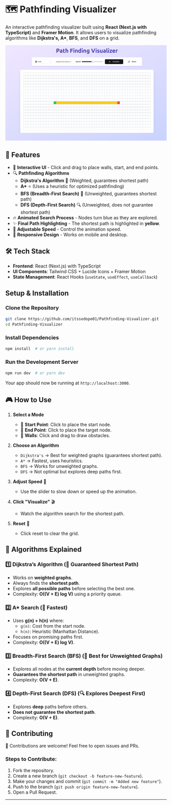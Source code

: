 # 🗺️ Pathfinding Visualizer

An interactive pathfinding visualizer built using **React (Next.js with TypeScript)** and **Framer Motion**. It allows users to visualize pathfinding algorithms like **Dijkstra's, A\***, **BFS**, and **DFS** on a grid.

![Pathfinding Visualizer Demo](scr.png)

## 🚀 Features

- 🎨 **Interactive UI** - Click and drag to place walls, start, and end points.
- 🔍 **Pathfinding Algorithms**
  - **Dijkstra's Algorithm** 🏁 (Weighted, guarantees shortest path)
  - **A\*** ⭐ (Uses a heuristic for optimized pathfinding)
  - **BFS (Breadth-First Search)** 🔄 (Unweighted, guarantees shortest path)
  - **DFS (Depth-First Search)** 🔍 (Unweighted, does not guarantee shortest path)
- 🔥 **Animated Search Process** - Nodes turn blue as they are explored.
- ✨ **Final Path Highlighting** - The shortest path is highlighted in **yellow**.
- 📏 **Adjustable Speed** - Control the animation speed.
- 📱 **Responsive Design** - Works on mobile and desktop.

## 🛠️ Tech Stack

- **Frontend**: React (Next.js) with TypeScript
- **UI Components**: Tailwind CSS + Lucide Icons + Framer Motion
- **State Management**: React Hooks (`useState`, `useEffect`, `useCallback`)

## Setup & Installation

### Clone the Repository

```sh
git clone https://github.com/itssodope01/Pathfinding-Visualizer.git
cd Pathfinding-Visualizer
```

### Install Dependencies

```sh
npm install  # or yarn install
```

### Run the Development Server

```sh
npm run dev  # or yarn dev
```

Your app should now be running at `http://localhost:3000`.

## 🎮 How to Use

1. **Select a Mode**

   - 🏁 **Start Point**: Click to place the start node.
   - 🚩 **End Point**: Click to place the target node.
   - 🧱 **Walls**: Click and drag to draw obstacles.

2. **Choose an Algorithm**

   - `Dijkstra's` → Best for weighted graphs (guarantees shortest path).
   - `A*` → Fastest, uses heuristics.
   - `BFS` → Works for unweighted graphs.
   - `DFS` → Not optimal but explores deep paths first.

3. **Adjust Speed** 🏃

   - Use the slider to slow down or speed up the animation.

4. **Click "Visualize"** 🎬

   - Watch the algorithm search for the shortest path.

5. **Reset** 🔄
   - Click reset to clear the grid.

## 🧠 Algorithms Explained

### **1️⃣ Dijkstra’s Algorithm (📏 Guaranteed Shortest Path)**

- Works on **weighted graphs**.
- Always finds the **shortest path**.
- Explores **all possible paths** before selecting the best one.
- Complexity: **O((V + E) log V)** using a priority queue.

### **2️⃣ A\* Search (🚀 Fastest)**

- Uses **g(n) + h(n)** where:
  - `g(n)`: Cost from the start node.
  - `h(n)`: Heuristic (Manhattan Distance).
- Focuses on promising paths first.
- Complexity: **O((V + E) log V)**.

### **3️⃣ Breadth-First Search (BFS) (🔄 Best for Unweighted Graphs)**

- Explores all nodes at the **current depth** before moving deeper.
- **Guarantees the shortest path** in unweighted graphs.
- Complexity: **O(V + E)**.

### **4️⃣ Depth-First Search (DFS) (🔍 Explores Deepest First)**

- Explores **deep** paths before others.
- **Does not guarantee the shortest path**.
- Complexity: **O(V + E)**.

## 🤝 Contributing

🚀 Contributions are welcome! Feel free to open issues and PRs.

### Steps to Contribute:

1. Fork the repository.
2. Create a new branch (`git checkout -b feature-new-feature`).
3. Make your changes and commit (`git commit -m "Added new feature"`).
4. Push to the branch (`git push origin feature-new-feature`).
5. Open a Pull Request.

---
